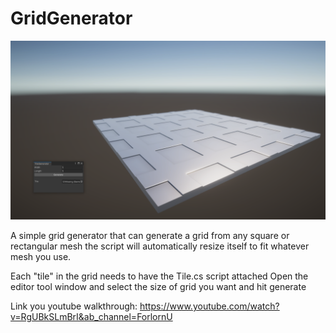 # GridGenerator

 ![alt text](https://github.com/ForlornU/Images/blob/main/GridGeneratorThumbnail.png)
 
A simple grid generator that can generate a grid from any square or rectangular mesh
the script will automatically resize itself to fit whatever mesh you use.

Each "tile" in the grid needs to have the Tile.cs script attached
Open the editor tool window and select the size of grid you want and hit generate

Link you youtube walkthrough:
https://www.youtube.com/watch?v=RgUBkSLmBrI&ab_channel=ForlornU
